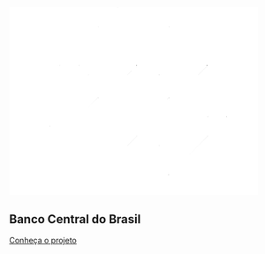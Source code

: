 <img src="img/logo-branca.png" width="450" >
<h2 class = title2>Banco Central do Brasil</h2>

[Conheça o projeto](home.md)
